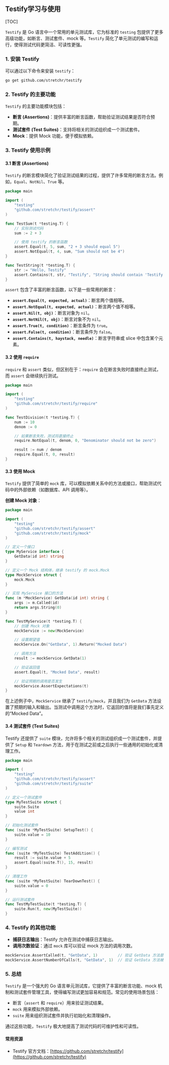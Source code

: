 ## Testify学习与使用

[TOC]

`Testify` 是 Go 语言中一个常用的单元测试库，它为标准的 `testing` 包提供了更多高级功能，如断言、测试套件、mock 等。`Testify` 简化了单元测试的编写和运行，使得测试代码更简洁、可读性更强。

### 1. **安装 Testify**
可以通过以下命令来安装 `testify`：

```bash
go get github.com/stretchr/testify
```

### 2. **Testify 的主要功能**
`Testify` 的主要功能模块包括：
- **断言 (Assertions)**：提供丰富的断言函数，帮助验证测试结果是否符合预期。
- **测试套件 (Test Suites)**：支持将相关的测试组织成一个测试套件。
- **Mock**：提供 Mock 功能，便于模拟依赖。

### 3. **Testify 使用示例**
#### 3.1 断言 (Assertions)
`Testify` 的断言模块简化了验证测试结果的过程，提供了许多常用的断言方法。例如，`Equal`、`NotNil`、`True` 等。

```go
package main

import (
	"testing"
	"github.com/stretchr/testify/assert"
)

func TestSum(t *testing.T) {
	// 实际测试代码
	sum := 2 + 3

	// 使用 testify 的断言函数
	assert.Equal(t, 5, sum, "2 + 3 should equal 5")
	assert.NotEqual(t, 4, sum, "Sum should not be 4")
}

func TestString(t *testing.T) {
	str := "Hello, Testify"
	assert.Contains(t, str, "Testify", "String should contain 'Testify'")
}
```

`assert` 包含了丰富的断言函数，以下是一些常用的断言：

- **`assert.Equal(t, expected, actual)`**：断言两个值相等。
- **`assert.NotEqual(t, expected, actual)`**：断言两个值不相等。
- **`assert.Nil(t, obj)`**：断言对象为 `nil`。
- **`assert.NotNil(t, obj)`**：断言对象不为 `nil`。
- **`assert.True(t, condition)`**：断言条件为 `true`。
- **`assert.False(t, condition)`**：断言条件为 `false`。
- **`assert.Contains(t, haystack, needle)`**：断言字符串或 slice 中包含某个元素。

#### 3.2 使用 `require`
`require` 和 `assert` 类似，但区别在于：`require` 会在断言失败时直接终止测试，而 `assert` 会继续执行测试。

```go
package main

import (
	"testing"
	"github.com/stretchr/testify/require"
)

func TestDivision(t *testing.T) {
	num := 10
	denom := 0

	// 如果断言失败，测试将直接终止
	require.NotEqual(t, denom, 0, "Denominator should not be zero")

	result := num / denom
	require.Equal(t, 0, result)
}
```

#### 3.3 使用 Mock
`Testify` 提供了简单的 `mock` 库，可以模拟依赖关系中的方法或接口，帮助测试代码中的外部依赖（如数据库、API 调用等）。

**创建 Mock 对象**：
```go
package main

import (
	"testing"
	"github.com/stretchr/testify/assert"
	"github.com/stretchr/testify/mock"
)

// 定义一个接口
type MyService interface {
	GetData(id int) string
}

// 定义一个 Mock 结构体，继承 testify 的 mock.Mock
type MockService struct {
	mock.Mock
}

// 实现 MyService 接口的方法
func (m *MockService) GetData(id int) string {
	args := m.Called(id)
	return args.String(0)
}

func TestMyService(t *testing.T) {
	// 创建 Mock 对象
	mockService := new(MockService)

	// 设置期望值
	mockService.On("GetData", 1).Return("Mocked Data")

	// 调用方法
	result := mockService.GetData(1)

	// 验证返回值
	assert.Equal(t, "Mocked Data", result)

	// 验证预期的调用是否发生
	mockService.AssertExpectations(t)
}
```

在上述例子中，`MockService` 继承了 `testify/mock`，并且我们为 `GetData` 方法设置了预期的输入和输出。当测试中调用这个方法时，它返回的值将是我们事先定义的“Mocked Data”。

#### 3.4 测试套件 (Test Suites)
Testify 还提供了 `suite` 模块，允许将多个相关的测试组织成一个测试套件，并提供了 `Setup` 和 `Teardown` 方法，用于在测试之前或之后执行一些通用的初始化或清理工作。

```go
package main

import (
	"testing"
	"github.com/stretchr/testify/assert"
	"github.com/stretchr/testify/suite"
)

// 定义一个测试套件
type MyTestSuite struct {
	suite.Suite
	value int
}

// 初始化测试套件
func (suite *MyTestSuite) SetupTest() {
	suite.value = 10
}

// 编写测试
func (suite *MyTestSuite) TestAddition() {
	result := suite.value + 5
	assert.Equal(suite.T(), 15, result)
}

// 清理工作
func (suite *MyTestSuite) TearDownTest() {
	suite.value = 0
}

// 运行测试套件
func TestMyTestSuite(t *testing.T) {
	suite.Run(t, new(MyTestSuite))
}
```

### 4. **Testify 的其他功能**
- **捕获日志输出**：Testify 允许在测试中捕获日志输出。
- **调用次数验证**：通过 `mock` 库可以验证 mock 方法的调用次数。

```go
mockService.AssertCalled(t, "GetData", 1)         // 验证 GetData 方法是否被调用
mockService.AssertNumberOfCalls(t, "GetData", 1)  // 验证 GetData 方法被调用了 1 次
```

### 5. **总结**
`Testify` 是一个强大的 Go 语言单元测试库，它提供了丰富的断言功能、mock 机制和测试套件管理工具，使得编写测试更加容易和规范。常见的使用场景包括：

- 断言（`assert` 和 `require`）用来验证测试结果。
- `mock` 用来模拟外部依赖。
- `suite` 用来组织测试套件并执行初始化和清理操作。

通过这些功能，`Testify` 极大地提高了测试代码的可维护性和可读性。

#### 常用资源
- Testify 官方文档：[https://github.com/stretchr/testify](https://github.com/stretchr/testify)
